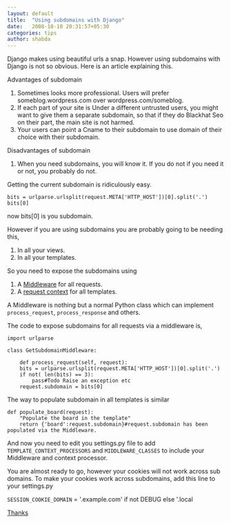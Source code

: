 ```yaml
---
layout: default
title:  "Using subdomains with Django"
date:   2008-10-10 20:31:57+05:30
categories: tips
author: shabda
---
```

Django makes using beautiful urls a snap. However using subdomains with Django is not so obvious. Here is an article explaining this.

Advantages of subdomain

1. Sometimes looks more professional. Users will prefer someblog.wordpress.com over wordpress.com/someblog.
2. If each part of your site is Under a different untrusted users, you might want to give them a separate subdomain, so that if they do Blackhat Seo on their part, the main site is not harmed.
3. Your users can point a Cname to their subdomain to use domain of their choice with their subdomain.

Disadvantages of subdomain

1. When you need subdomains, you will know it. If you do not if you need it or not, you probably do not.


Getting the current subdomain is ridiculously easy.

	bits = urlparse.urlsplit(request.META['HTTP_HOST'])[0].split('.')
	bits[0]

now bits[0] is you subdomain.

However if you are using subdomains you are probably going to be needing this,

1. In all your views.
2. In all your templates.

So you need to expose the subdomains using

1. A [Middleware](http://docs.djangoproject.com/en/dev/topics/http/middleware/) for all requests.
2. A [request context](http://docs.djangoproject.com/en/dev/ref/templates/api/) for all templates.

A Middleware is nothing but a normal Python class which can implement `process_request`, `process_response` and others.

The code to expose subdomains for all requests via a middleware is,

	import urlparse

	class GetSubdomainMiddleware:

	    def process_request(self, request):
		bits = urlparse.urlsplit(request.META['HTTP_HOST'])[0].split('.')
		if not( len(bits) == 3):
		    pass#Todo Raise an exception etc
		request.subdomain = bits[0]

The way to populate subdomain in all templates is similar

	def populate_board(request):
	    "Populate the board in the template"
	    return {'board':request.subdomain}#request.subdomain has been populated via the Middleware.

And now you need to edit you settings.py file to add `TEMPLATE_CONTEXT_PROCESSORS` and `MIDDLEWARE_CLASSES` to include your Middleware and context processor.

You are almost ready to go, however your cookies will not work across sub domains. To
make your cookies work across subdomains, add this line to your settings.py

`SESSION_COOKIE_DOMAIN` = '.example.com' if not DEBUG else '.local

[Thanks](http://sharjeel.2scomplement.com/2008/07/24/django-subdomains/)

